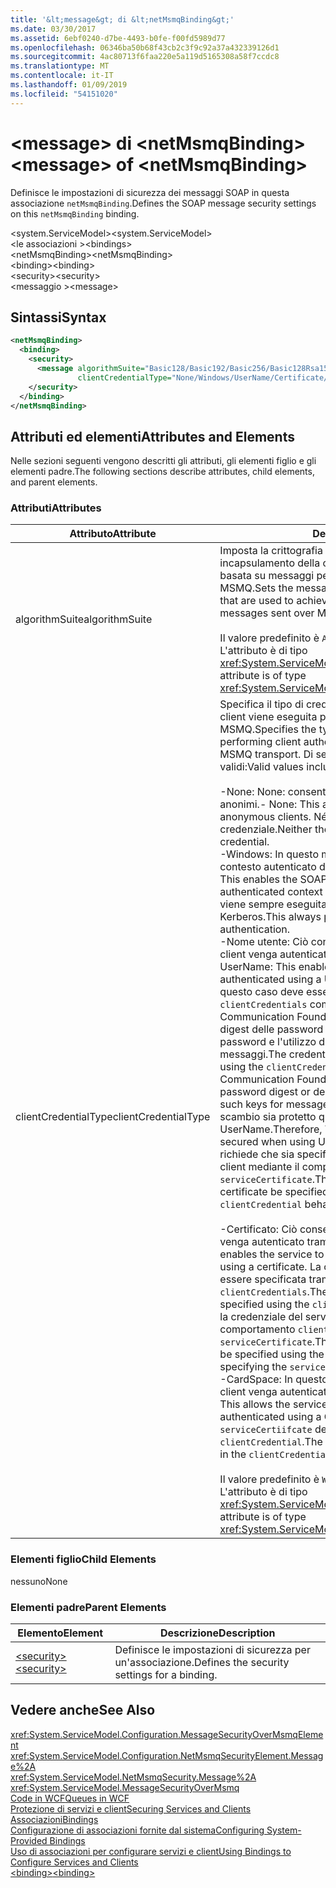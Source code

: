 ```yaml
---
title: '&lt;message&gt; di &lt;netMsmqBinding&gt;'
ms.date: 03/30/2017
ms.assetid: 6ebf0240-d7be-4493-b0fe-f00fd5989d77
ms.openlocfilehash: 06346ba50b68f43cb2c3f9c92a37a432339126d1
ms.sourcegitcommit: 4ac80713f6faa220e5a119d5165308a58f7ccdc8
ms.translationtype: MT
ms.contentlocale: it-IT
ms.lasthandoff: 01/09/2019
ms.locfileid: "54151020"
---
```

# <a name="ltmessagegt-of-ltnetmsmqbindinggt"></a><span data-ttu-id="e57ad-102">&lt;message&gt; di &lt;netMsmqBinding&gt;</span><span class="sxs-lookup"><span data-stu-id="e57ad-102">&lt;message&gt; of &lt;netMsmqBinding&gt;</span></span>
<span data-ttu-id="e57ad-103">Definisce le impostazioni di sicurezza dei messaggi SOAP in questa associazione `netMsmqBinding`.</span><span class="sxs-lookup"><span data-stu-id="e57ad-103">Defines the SOAP message security settings on this `netMsmqBinding` binding.</span></span>  
  
 <span data-ttu-id="e57ad-104">\<system.ServiceModel></span><span class="sxs-lookup"><span data-stu-id="e57ad-104">\<system.ServiceModel></span></span>  
<span data-ttu-id="e57ad-105">\<le associazioni ></span><span class="sxs-lookup"><span data-stu-id="e57ad-105">\<bindings></span></span>  
<span data-ttu-id="e57ad-106">\<netMsmqBinding></span><span class="sxs-lookup"><span data-stu-id="e57ad-106">\<netMsmqBinding></span></span>  
<span data-ttu-id="e57ad-107">\<binding></span><span class="sxs-lookup"><span data-stu-id="e57ad-107">\<binding></span></span>  
<span data-ttu-id="e57ad-108">\<security></span><span class="sxs-lookup"><span data-stu-id="e57ad-108">\<security></span></span>  
<span data-ttu-id="e57ad-109">\<messaggio ></span><span class="sxs-lookup"><span data-stu-id="e57ad-109">\<message></span></span>  
  
## <a name="syntax"></a><span data-ttu-id="e57ad-110">Sintassi</span><span class="sxs-lookup"><span data-stu-id="e57ad-110">Syntax</span></span>  
  
```xml  
<netMsmqBinding>
  <binding>
    <security>
      <message algorithmSuite="Basic128/Basic192/Basic256/Basic128Rsa15/Basic256Rsa15/TripleDes/TripleDesRsa15/Basic128Sha256/Basic192Sha256/TripleDesSha256/Basic128Sha256Rsa15/Basic192Sha256Rsa15/Basic256Sha256Rsa15/TripleDesSha256Rsa15"
               clientCredentialType="None/Windows/UserName/Certificate/CardSpace" />
    </security>
  </binding>
</netMsmqBinding>
```  
  
## <a name="attributes-and-elements"></a><span data-ttu-id="e57ad-111">Attributi ed elementi</span><span class="sxs-lookup"><span data-stu-id="e57ad-111">Attributes and Elements</span></span>  
 <span data-ttu-id="e57ad-112">Nelle sezioni seguenti vengono descritti gli attributi, gli elementi figlio e gli elementi padre.</span><span class="sxs-lookup"><span data-stu-id="e57ad-112">The following sections describe attributes, child elements, and parent elements.</span></span>  
  
### <a name="attributes"></a><span data-ttu-id="e57ad-113">Attributi</span><span class="sxs-lookup"><span data-stu-id="e57ad-113">Attributes</span></span>  
  
|<span data-ttu-id="e57ad-114">Attributo</span><span class="sxs-lookup"><span data-stu-id="e57ad-114">Attribute</span></span>|<span data-ttu-id="e57ad-115">Descrizione</span><span class="sxs-lookup"><span data-stu-id="e57ad-115">Description</span></span>|  
|---------------|-----------------|  
|<span data-ttu-id="e57ad-116">algorithmSuite</span><span class="sxs-lookup"><span data-stu-id="e57ad-116">algorithmSuite</span></span>|<span data-ttu-id="e57ad-117">Imposta la crittografia del messaggio e gli algoritmi di incapsulamento della chiave usati per ottenere la sicurezza basata su messaggi per i messaggi inviati sul trasporto MSMQ.</span><span class="sxs-lookup"><span data-stu-id="e57ad-117">Sets the message encryption and key-wrap algorithms that are used to achieve message-based security for messages sent over MSMQ transport.</span></span><br /><br /> <span data-ttu-id="e57ad-118">Il valore predefinito è `Aes256`.</span><span class="sxs-lookup"><span data-stu-id="e57ad-118">The default value is `Aes256`.</span></span> <span data-ttu-id="e57ad-119">L'attributo è di tipo <xref:System.ServiceModel.Security.SecurityAlgorithmSuite>.</span><span class="sxs-lookup"><span data-stu-id="e57ad-119">This attribute is of type <xref:System.ServiceModel.Security.SecurityAlgorithmSuite>.</span></span>|  
|<span data-ttu-id="e57ad-120">clientCredentialType</span><span class="sxs-lookup"><span data-stu-id="e57ad-120">clientCredentialType</span></span>|<span data-ttu-id="e57ad-121">Specifica il tipo di credenziale da usare se l'autenticazione client viene eseguita per i messaggi inviati sul trasporto MSMQ.</span><span class="sxs-lookup"><span data-stu-id="e57ad-121">Specifies the type of credential to be used when performing client authentication for messages sent over the MSMQ transport.</span></span> <span data-ttu-id="e57ad-122">Di seguito vengono elencati i valori validi:</span><span class="sxs-lookup"><span data-stu-id="e57ad-122">Valid values include the following:</span></span><br /><br /> <span data-ttu-id="e57ad-123">-None: None: consente al servizio di interagire con i client anonimi.</span><span class="sxs-lookup"><span data-stu-id="e57ad-123">-   None: This allows the service to interact with anonymous clients.</span></span> <span data-ttu-id="e57ad-124">Né il servizio né il client richiedono una credenziale.</span><span class="sxs-lookup"><span data-stu-id="e57ad-124">Neither the service nor the client requires a credential.</span></span><br /><span data-ttu-id="e57ad-125">-Windows: In questo modo l'esecuzione di scambi SOAP nel contesto autenticato di una credenziale Windows.</span><span class="sxs-lookup"><span data-stu-id="e57ad-125">-   Windows: This enables the SOAP exchanges to be under the authenticated context of a Windows credential.</span></span> <span data-ttu-id="e57ad-126">In questo caso viene sempre eseguita l'autenticazione basata su Kerberos.</span><span class="sxs-lookup"><span data-stu-id="e57ad-126">This always performs Kerberos-based authentication.</span></span><br /><span data-ttu-id="e57ad-127">-Nome utente: Ciò consente al servizio di richiedere che il client venga autenticato tramite una credenziale UserName.</span><span class="sxs-lookup"><span data-stu-id="e57ad-127">-   UserName: This enables the service to require that the client be authenticated using a UserName credential.</span></span> <span data-ttu-id="e57ad-128">La credenziale in questo caso deve essere specificata tramite il `clientCredentials` comportamento **cautela:**  Windows Communication Foundation (WCF) non supporta l'invio di un digest delle password o la derivazione delle chiavi utilizzano password e l'utilizzo di tali chiavi per la sicurezza dei messaggi.</span><span class="sxs-lookup"><span data-stu-id="e57ad-128">The credential in this case needs to be specified using the `clientCredentials` behavior **Caution:**  Windows Communication Foundation (WCF) does not support sending a password digest or deriving keys using password and using such keys for message security.</span></span> <span data-ttu-id="e57ad-129">WCF impone quindi che lo scambio sia protetto quando si usano credenziali UserName.</span><span class="sxs-lookup"><span data-stu-id="e57ad-129">Therefore, WCF enforces that the exchange is secured when using UserName credentials.</span></span> <span data-ttu-id="e57ad-130">Questa modalità richiede che sia specificato il certificato del servizio sul lato client mediante il comportamento `clientCredential` e `serviceCertificate`.</span><span class="sxs-lookup"><span data-stu-id="e57ad-130">This mode requires that the service certificate be specified on the client side using `clientCredential` behavior and `serviceCertificate`.</span></span> <br /><br /> <span data-ttu-id="e57ad-131">-Certificato: Ciò consente al servizio di richiedere che il client venga autenticato tramite un certificato.</span><span class="sxs-lookup"><span data-stu-id="e57ad-131">-   Certificate: This enables the service to require that the client be authenticated using a certificate.</span></span> <span data-ttu-id="e57ad-132">La credenziale client in questo caso deve essere specificata tramite il comportamento `clientCredentials`.</span><span class="sxs-lookup"><span data-stu-id="e57ad-132">The client credential in this case needs to be specified using the `clientCredentials` behavior.</span></span> <span data-ttu-id="e57ad-133">In questo caso la credenziale del servizio deve essere specificata usando il comportamento `clientCredentials` tramite la specifica di `serviceCertificate`.</span><span class="sxs-lookup"><span data-stu-id="e57ad-133">The service credential in this case needs to be specified using the `clientCredentials` behavior by specifying the `serviceCertificate`.</span></span><br /><span data-ttu-id="e57ad-134">-CardSpace: In questo modo il servizio di richiedere che il client venga autenticato tramite un CardSpace.</span><span class="sxs-lookup"><span data-stu-id="e57ad-134">-   CardSpace: This allows the service to require that the client be authenticated using a CardSpace.</span></span> <span data-ttu-id="e57ad-135">Il provisioning del certificato `serviceCertiifcate` deve essere eseguito nel comportamento `clientCredential`.</span><span class="sxs-lookup"><span data-stu-id="e57ad-135">The `serviceCertiifcate` must be provisioned in the `clientCredential` behavior.</span></span><br /><br /> <span data-ttu-id="e57ad-136">Il valore predefinito è `Windows`.</span><span class="sxs-lookup"><span data-stu-id="e57ad-136">The default value is `Windows`.</span></span> <span data-ttu-id="e57ad-137">L'attributo è di tipo <xref:System.ServiceModel.MessageCredentialType>.</span><span class="sxs-lookup"><span data-stu-id="e57ad-137">This attribute is of type <xref:System.ServiceModel.MessageCredentialType>.</span></span>|  
  
### <a name="child-elements"></a><span data-ttu-id="e57ad-138">Elementi figlio</span><span class="sxs-lookup"><span data-stu-id="e57ad-138">Child Elements</span></span>  
 <span data-ttu-id="e57ad-139">nessuno</span><span class="sxs-lookup"><span data-stu-id="e57ad-139">None</span></span>  
  
### <a name="parent-elements"></a><span data-ttu-id="e57ad-140">Elementi padre</span><span class="sxs-lookup"><span data-stu-id="e57ad-140">Parent Elements</span></span>  
  
|<span data-ttu-id="e57ad-141">Elemento</span><span class="sxs-lookup"><span data-stu-id="e57ad-141">Element</span></span>|<span data-ttu-id="e57ad-142">Descrizione</span><span class="sxs-lookup"><span data-stu-id="e57ad-142">Description</span></span>|  
|-------------|-----------------|  
|[<span data-ttu-id="e57ad-143">\<security></span><span class="sxs-lookup"><span data-stu-id="e57ad-143">\<security></span></span>](../../../../../docs/framework/configure-apps/file-schema/wcf/security-of-netmsmqbinding.md)|<span data-ttu-id="e57ad-144">Definisce le impostazioni di sicurezza per un'associazione.</span><span class="sxs-lookup"><span data-stu-id="e57ad-144">Defines the security settings for a binding.</span></span>|  
  
## <a name="see-also"></a><span data-ttu-id="e57ad-145">Vedere anche</span><span class="sxs-lookup"><span data-stu-id="e57ad-145">See Also</span></span>  
 <xref:System.ServiceModel.Configuration.MessageSecurityOverMsmqElement>  
 <xref:System.ServiceModel.Configuration.NetMsmqSecurityElement.Message%2A>  
 <xref:System.ServiceModel.NetMsmqSecurity.Message%2A>  
 <xref:System.ServiceModel.MessageSecurityOverMsmq>  
 [<span data-ttu-id="e57ad-146">Code in WCF</span><span class="sxs-lookup"><span data-stu-id="e57ad-146">Queues in WCF</span></span>](../../../../../docs/framework/wcf/feature-details/queues-in-wcf.md)  
 [<span data-ttu-id="e57ad-147">Protezione di servizi e client</span><span class="sxs-lookup"><span data-stu-id="e57ad-147">Securing Services and Clients</span></span>](../../../../../docs/framework/wcf/feature-details/securing-services-and-clients.md)  
 [<span data-ttu-id="e57ad-148">Associazioni</span><span class="sxs-lookup"><span data-stu-id="e57ad-148">Bindings</span></span>](../../../../../docs/framework/wcf/bindings.md)  
 [<span data-ttu-id="e57ad-149">Configurazione di associazioni fornite dal sistema</span><span class="sxs-lookup"><span data-stu-id="e57ad-149">Configuring System-Provided Bindings</span></span>](../../../../../docs/framework/wcf/feature-details/configuring-system-provided-bindings.md)  
 [<span data-ttu-id="e57ad-150">Uso di associazioni per configurare servizi e client</span><span class="sxs-lookup"><span data-stu-id="e57ad-150">Using Bindings to Configure Services and Clients</span></span>](../../../../../docs/framework/wcf/using-bindings-to-configure-services-and-clients.md)  
 [<span data-ttu-id="e57ad-151">\<binding></span><span class="sxs-lookup"><span data-stu-id="e57ad-151">\<binding></span></span>](../../../../../docs/framework/misc/binding.md)
